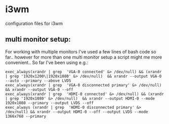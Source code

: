 # i3wm
configuration files for i3wm

## multi monitor setup:

For working with multiple monitors I've used a few lines of bash code so far.. however for more than one multi monitor setup a script might me more convenient.. 
So far I've been using e.g.:
```
exec_always(xrandr | grep  'VGA-0 connected' &> /dev/null) && (xrandr | grep '1920x1200\|1920x1080' &> /dev/null)  && xrandr --output VGA-0 --auto --primary --above LVDS
exec_always(xrandr | grep  'VGA-0 disconnected primary' &> /dev/null) && xrandr --output VGA-0 --off
exec_always(xrandr | grep  'HDMI-0 connected' &> /dev/null) && (xrandr | grep '1920x1080' &> /dev/null)  && xrandr --output HDMI-0 --mode 1920x1080 --primary --output LVDS --off
exec_always (xrandr | grep  'HDMI-0 disconnected primary' &> /dev/null) && xrandr --output HDMI-0 --off --output LVDS --mode 1366x768 --primary
```
